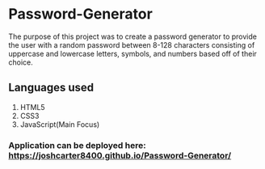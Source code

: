 # Password-Generator
The purpose of this project was to create a password generator to provide the user with a random password between 8-128 characters consisting of uppercase and lowercase letters, symbols, and numbers based off of their choice.

## Languages used
1. HTML5
2. CSS3
3. JavaScript(Main Focus)

### Application can be deployed here: https://joshcarter8400.github.io/Password-Generator/
